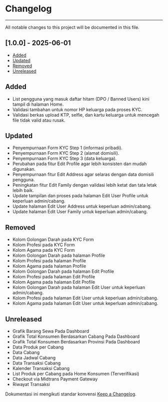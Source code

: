 # Changelog

---

All notable changes to this project will be documented in this file.
## [1.0.0] - 2025-06-01

- [Added](#added)
- [Updated](#updated)
- [Removed](#removed)
- [Unreleased](#unreleased)

<a name="added"></a>
## Added
- List pengguna yang masuk daftar hitam (DPO / Banned Users) kini tampil di halaman Home.
- Validasi tambahan untuk nomor HP keluarga pada proses KYC.
- Validasi berkas upload KTP, selfie, dan kartu keluarga untuk mencegah file tidak valid atau rusak.

<a name="updated"></a>
## Updated
- Penyempurnaan Form KYC Step 1 (informasi pribadi).
- Penyempurnaan Form KYC Step 2 (alamat domisili).
- Penyempurnaan Form KYC Step 3 (data keluarga).
- Perubahan pada fitur Edit Profile agar lebih konsisten dan mudah digunakan.
- Penyempurnaan fitur Edit Address agar selaras dengan data domisili pengguna.
- Peningkatan fitur Edit Family dengan validasi lebih ketat dan tata letak lebih baik.
- Update tampilan dan proses pada halaman Edit User Profile untuk keperluan admin/cabang.
- Update halaman Edit User Address untuk keperluan admin/cabang.
- Update halaman Edit User Family untuk keperluan admin/cabang.

<a name="removed"></a>
## Removed
- Kolom Golongan Darah pada KYC Form
- Kolom Profesi pada KYC Form
- Kolom Agama pada KYC Form
- Kolom Golongan Darah pada halaman Profile
- Kolom Profesi pada halaman Profile
- Kolom Agama pada halaman Profile
- Kolom Golongan Darah pada halaman Edit Profile
- Kolom Profesi pada halaman Edit Profile
- Kolom Agama pada halaman Edit Profile
- Kolom Golongan Darah pada halaman Edit User untuk keperluan admin/cabang.
- Kolom Profesi pada halaman Edit User untuk keperluan admin/cabang.
- Kolom Agama pada halaman Edit User untuk keperluan admin/cabang.

<a name="unreleased"></a>
## Unreleased
- Grafik Barang Sewa Pada Dashboard
- Grafik Total Konsumen Berdasarkan Cabang Pada Dashboard
- Grafik Total Konsumen Berdasarkan Provinsi Pada Dashboard
- Data Produk per Cabang
- Data Cabang
- Data Jadwal Cabang
- Data Transaksi Cabang
- Kalender Transaksi Cabang
- List Produk per Cabang pada Home Konsumen (Terverifikasi)
- Checkout via Midtrans Payment Gateway
- Riwayat Transaksi

<!--## [Changed]-->
<!--## [Fixed]-->

Dokumentasi ini mengikuti standar konvensi [Keep a Changelog](https://keepachangelog.com/en/1.0.0/).